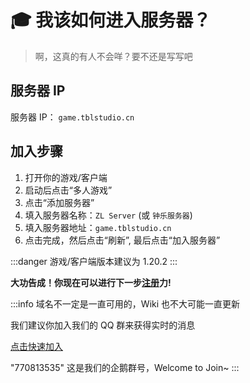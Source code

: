 # 🎓 我该如何进入服务器？
> 啊，这真的有人不会咩？要不还是写写吧

## 服务器 IP

服务器 IP： `game.tblstudio.cn`

## 加入步骤

1. 打开你的游戏/客户端
2. 启动后点击“多人游戏”
3. 点击“添加服务器”
4. 填入服务器名称：`ZL Server` (或 `钟乐服务器`)
5. 填入服务器地址：`game.tblstudio.cn`
6. 点击完成，然后点击“刷新”, 最后点击“加入服务器”

:::danger
游戏/客户端版本建议为 1.20.2
:::


**大功告成！你现在可以进行下一步[注册](register-and-login)力!**

:::info
域名不一定是一直可用的，Wiki 也不大可能一直更新

我们建议你加入我们的 QQ 群来获得实时的消息

[点击快速加入](http://qm.qq.com/cgi-bin/qm/qr?\_wv=1027\&k=QLrR-96sjjag6kW4s4aEiaCgSISS82rQ\&authKey=dT4xz1yY6M0JZSwPr5M1KylWGRQtKsrebJR4k5KY17ydwj7WgsH5KKKArRDzunLU\&noverify=0\&group\_code=770813535)

"770813535" 这是我们的企鹅群号，Welcome to Join\~
:::